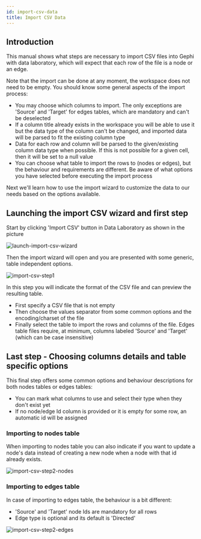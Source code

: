 ```yaml
---
id: import-csv-data
title: Import CSV Data
---
```


## Introduction

This manual shows what steps are necessary to import CSV files into Gephi with data laboratory, which will expect that each row of the file is a node or an edge.

Note that the import can be done at any moment, the workspace does not need to be empty. You should know some general aspects of the import process: 


- You may choose which columns to import. The only exceptions are 'Source' and 'Target' for edges tables, which are mandatory and can't be deselected
- If a column title already exists in the workspace you will be able to use it but the data type of the column can't be changed, and imported data will be parsed to fit the existing column type
- Data for each row and column will be parsed to the given/existing column data type when possible. If this is not possible for a given cell, then it will be set to a null value
- You can choose what table to import the rows to (nodes or edges), but the behaviour and requirements are different. Be aware of what options you have selected before executing the import process

Next we'll learn how to use the import wizard to customize the data to our needs based on the options available. 

## Launching the import CSV wizard and first step

Start by clicking 'Import CSV' button in Data Laboratory as shown in the picture 

![launch-import-csv-wizard](/docs/01_User_Manual/Import-CSV-Data/00_launch-import-csv-wizard.png)

Then the import wizard will open and you are presented with some generic, table independent options. 

![import-csv-step1](/docs/01_User_Manual/Import-CSV-Data/01_import-csv-step1.png)

In this step you will indicate the format of the CSV file and can preview the resulting table.

- First specify a CSV file that is not empty
- Then choose the values separator from some common options and the encoding/charset of the file
- Finally select the table to import the rows and columns of the file. Edges table files require, at minimum, columns labeled 'Source' and 'Target' (which can be case insensitive)

## Last step - Choosing columns details and table specific options

This final step offers some common options and behaviour descriptions for both nodes tables or edges tables:

- You can mark what columns to use and select their type when they don't exist yet
- If no node/edge Id column is provided or it is empty for some row, an automatic id will be assigned

### Importing to nodes table

When importing to nodes table you can also indicate if you want to update a node's data instead of creating a new node when a node with that id already exists.

![import-csv-step2-nodes](/docs/01_User_Manual/Import-CSV-Data/02_import-csv-step2-nodes.png)

### Importing to edges table

In case of importing to edges table, the behaviour is a bit different:

- 'Source' and 'Target' node Ids are mandatory for all rows
- Edge type is optional and its default is 'Directed'

![import-csv-step2-edges](/docs/01_User_Manual/Import-CSV-Data/03_import-csv-step2-edges.png)